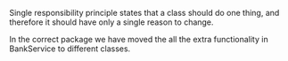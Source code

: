 Single responsibility principle states that a class should do one thing, and therefore it should have only a
single reason to change.

In the correct package we have moved the all the extra functionality in BankService to different classes.